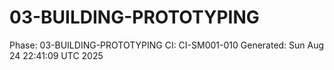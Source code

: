 # 03-BUILDING-PROTOTYPING
Phase: 03-BUILDING-PROTOTYPING
CI: CI-SM001-010
Generated: Sun Aug 24 22:41:09 UTC 2025
